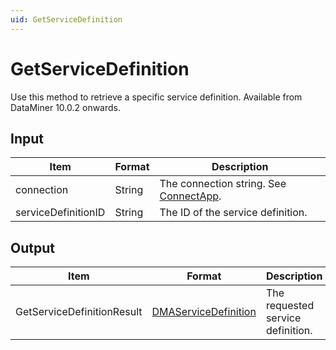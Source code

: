 ```yaml
---
uid: GetServiceDefinition
---
```


# GetServiceDefinition

Use this method to retrieve a specific service definition. Available from DataMiner 10.0.2 onwards.

## Input

| Item                | Format | Description                                                                          |
|---------------------|--------|--------------------------------------------------------------------------------------|
| connection          | String | The connection string. See [ConnectApp](xref:ConnectApp). |
| serviceDefinitionID | String | The ID of the service definition.                                                    |

## Output

| Item | Format | Description |
|--|--|--|
| GetServiceDefinitionResult | [DMAServiceDefinition](xref:DMAServiceDefinition) | The requested service definition. |

